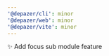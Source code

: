 ```yaml
---
'@depazer/cli': minor
'@depazer/web': minor
'@depazer/vite': minor
---
```


✨ Add focus sub module feature
